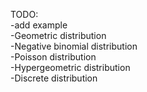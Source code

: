 TODO:  
-add example  
-Geometric distribution  
-Negative binomial distribution  
-Poisson distribution  
-Hypergeometric distribution  
-Discrete distribution  
